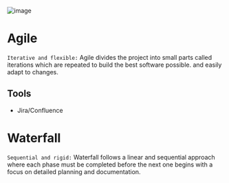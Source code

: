 ![image](https://github.com/vacu9708/Fundamental-knowledge/assets/67142421/1b35b128-cd8e-4eee-a35c-35a190b9ff5f)

# Agile
`Iterative and flexible:` Agile divides the project into small parts called iterations which are repeated to build the best software possible. and easily adapt to changes.
## Tools
- Jira/Confluence
# Waterfall
`Sequential and rigid:` Waterfall follows a linear and sequential approach where each phase must be completed before the next one begins with a focus on detailed planning and documentation.
